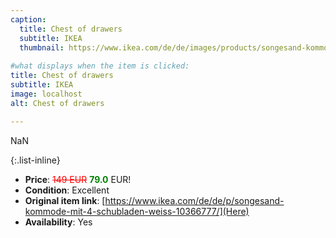 ```yaml
---
caption:
  title: Chest of drawers
  subtitle: IKEA
  thumbnail: https://www.ikea.com/de/de/images/products/songesand-kommode-mit-4-schubladen-weiss__0552196_pe658953_s5.jpg
  
#what displays when the item is clicked:
title: Chest of drawers
subtitle: IKEA
image: localhost
alt: Chest of drawers

---
```

NaN

{:.list-inline} 
- **Price**: <span style="color:red"><del>149 EUR</del></span> <span style="color:green">**79.0**</span> EUR!
- **Condition**: Excellent
- **Original item link**: [https://www.ikea.com/de/de/p/songesand-kommode-mit-4-schubladen-weiss-10366777/](Here)
- **Availability**: Yes
